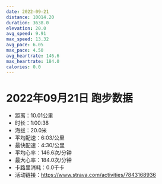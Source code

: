 ```yaml
---
date: 2022-09-21
distance: 10014.20
duration: 3638.0
elevation: 20.0
avg_speed: 9.91
max_speed: 13.32
avg_pace: 6.05
max_pace: 4.50
avg_heartrate: 146.6
max_heartrate: 184.0
calories: 0.0
---
```


# 2022年09月21日 跑步数据

- 距离：10.01公里
- 时长：1:00:38
- 海拔：20.0米
- 平均配速：6:03/公里
- 最快配速：4:30/公里
- 平均心率：146.6次/分钟
- 最大心率：184.0次/分钟
- 卡路里消耗：0.0千卡
- 活动链接：https://www.strava.com/activities/7843168936
